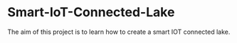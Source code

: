 # Smart-IoT-Connected-Lake
The aim of this project is to learn how to create a smart IOT connected lake.

